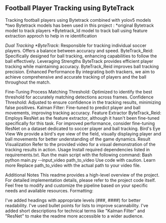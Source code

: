  ## Football Player Tracking using ByteTrack 
Tracking football players using Bytetrack combined with yolov5 models
*two Bytetrack models has been used in this project : 
*original Bytetrack model to track players 
*Bytetrack_Id model to track ball using feature extraction approch to help in re identification

*Dual Tracking
\**ByteTrack**:
Responsible for tracking individual soccer players.
Offers a balance between accuracy and speed.
ByteTrack_Reid:
Specifically designed for ball tracking, enhancing capabilities to follow the ball effectively.
Leveraging Strengths
ByteTrack provides efficient player tracking while maintaining accuracy.
ByteTrack_Reid improves ball tracking precision.
Enhanced Performance
By integrating both trackers, we aim to achieve comprehensive and accurate tracking of players and the ball throughout the match.

Fine-Tuning Process
Matching Threshold: Optimized to identify the best threshold for accurately matching detections across frames.
Confidence Threshold: Adjusted to ensure confidence in the tracking results, minimizing false positives.
Kalman Filter: Fine-tuned to predict player and ball movements, improving tracking accuracy.
Feature Extractor
ByteTrack_Reid: Employs ResNet as the feature extractor, although it hasn't been fine-tuned specifically for this task.
For improved performance, consider fine-tuning ResNet on a dataset dedicated to soccer player and ball tracking.
Bird's Eye View
We provide a bird's eye view of the field, visually displaying player and ball movements for better understanding of the game dynamics.
Result Visualization
Refer to the provided video for a visual demonstration of the tracking results in action.
Usage
Install required dependencies listed in requirements.txt.
Run the main script with the following command:
Bash
python main.py --input_video path_to_video
Use code with caution. Learn more
Replace path_to_video with the actual path to your video file.

Additional Notes
This readme provides a high-level overview of the project. For detailed implementation details, please refer to the project code itself.
Feel free to modify and customize the pipeline based on your specific needs and available resources.
Formatting:

I've added headings with appropriate levels (###, ####) for better readability.
I've used bullet points for lists to improve scannability.
I've added short descriptions for technical terms like "Kalman Filter" and "ResNet" to make the readme more accessible to a wider audience.

